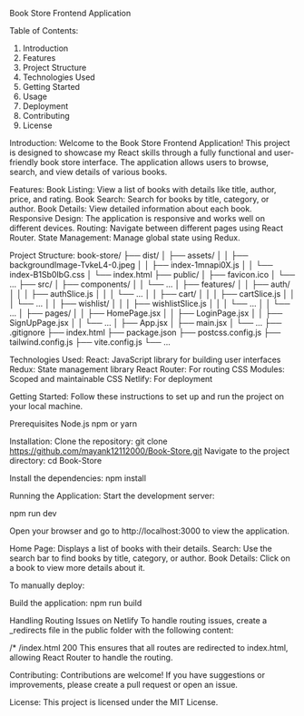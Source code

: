 Book Store Frontend Application

Table of Contents:
1. Introduction
2. Features
3. Project Structure
4. Technologies Used
5. Getting Started
6. Usage
7. Deployment
8. Contributing
9. License


Introduction:
Welcome to the Book Store Frontend Application! This project is designed to showcase my React skills through a fully functional and user-friendly book store interface. The application allows users to browse, search, and view details of various books.

Features:
Book Listing: View a list of books with details like title, author, price, and rating.
Book Search: Search for books by title, category, or author.
Book Details: View detailed information about each book.
Responsive Design: The application is responsive and works well on different devices.
Routing: Navigate between different pages using React Router.
State Management: Manage global state using Redux.

Project Structure:
book-store/
├── dist/
│   ├── assets/
│   │   ├── backgroundImage-TvkeL4-0.jpeg
│   │   ├── index-1mnapi0X.js
│   │   └── index-B1Sb0IbG.css
│   └── index.html
├── public/
│   ├── favicon.ico
│   └── ...
├── src/
│   ├── components/
│   │   └── ...
│   ├── features/
│   │   ├── auth/
│   │   │   ├── authSlice.js
│   │   │   └── ...
│   │   ├── cart/
│   │   │   ├── cartSlice.js
│   │   │   └── ...
│   │   ├── wishlist/
│   │   │   ├── wishlistSlice.js
│   │   │   └── ...
│   │   └── ...
│   ├── pages/
│   │   ├── HomePage.jsx
│   │   ├── LoginPage.jsx
│   │   ├── SignUpPage.jsx
│   │   └── ...
│   ├── App.jsx
│   ├── main.jsx
│   └── ...
├── .gitignore
├── index.html
├── package.json
├── postcss.config.js
├── tailwind.config.js
├── vite.config.js
└── ...



Technologies Used:
React: JavaScript library for building user interfaces
Redux: State management library
React Router: For routing
CSS Modules: Scoped and maintainable CSS
Netlify: For deployment

Getting Started:
Follow these instructions to set up and run the project on your local machine.

Prerequisites
Node.js 
npm or yarn

Installation:
Clone the repository:
git clone https://github.com/mayank12112000/Book-Store.git
Navigate to the project directory:
cd Book-Store

Install the dependencies:
npm install

Running the Application:
Start the development server:

npm run dev

Open your browser and go to http://localhost:3000 to view the application.

Home Page: Displays a list of books with their details.
Search: Use the search bar to find books by title, category, or author.
Book Details: Click on a book to view more details about it.

To manually deploy:

Build the application:
npm run build

Handling Routing Issues on Netlify
To handle routing issues, create a _redirects file in the public folder with the following content:

/*    /index.html   200
This ensures that all routes are redirected to index.html, allowing React Router to handle the routing.

Contributing:
Contributions are welcome! If you have suggestions or improvements, please create a pull request or open an issue.

License:
This project is licensed under the MIT License. 